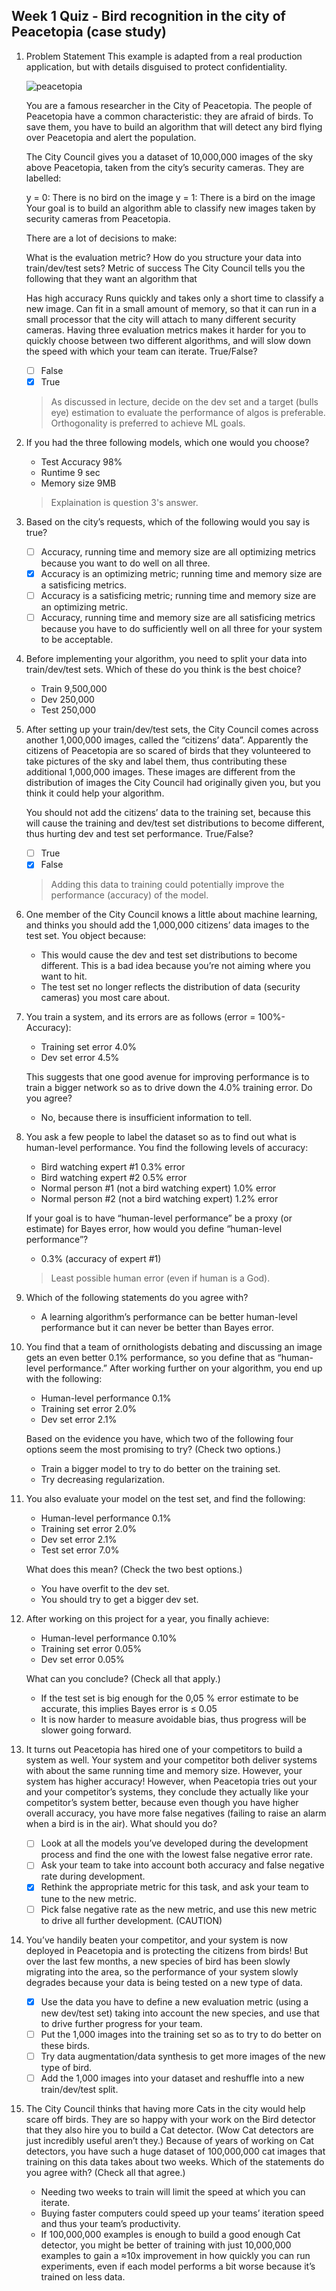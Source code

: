 ## Week 1 Quiz - Bird recognition in the city of Peacetopia (case study)

1. Problem Statement
    This example is adapted from a real production application, but with details disguised to protect confidentiality.

    ![peacetopia](https://github.com/AI-Org/Structuring-ML-Projects/blob/master/images/peacetopia.jpg)

    You are a famous researcher in the City of Peacetopia. The people of Peacetopia have a common characteristic: they are afraid of birds. To save them, you have to build an algorithm that will detect any bird flying over Peacetopia and alert the population.

    The City Council gives you a dataset of 10,000,000 images of the sky above Peacetopia, taken from the city’s security cameras. They are labelled:

    y = 0: There is no bird on the image
    y = 1: There is a bird on the image
    Your goal is to build an algorithm able to classify new images taken by security cameras from Peacetopia.

    There are a lot of decisions to make:

    What is the evaluation metric?
    How do you structure your data into train/dev/test sets?
    Metric of success
    The City Council tells you the following that they want an algorithm that

    Has high accuracy
    Runs quickly and takes only a short time to classify a new image.
    Can fit in a small amount of memory, so that it can run in a small processor that the city will attach to many different security cameras.
    Having three evaluation metrics makes it harder for you to quickly choose between two different algorithms, and will slow down the speed with which your team can iterate. True/False?

    - [ ] False
    - [x] True

    > As discussed in lecture, decide on the dev set and a target (bulls eye) estimation to evaluate the performance of algos is preferable. Orthogonality is preferred to achieve ML goals.

2. If you had the three following models, which one would you choose?

    - Test Accuracy	98%
    - Runtime 9 sec
    - Memory size 9MB

    > Explaination is question 3's answer.

3. Based on the city’s requests, which of the following would you say is true?

    - [ ] Accuracy, running time and memory size are all optimizing metrics because you want to do well on all three.
    - [x] Accuracy is an optimizing metric; running time and memory size are a satisficing metrics.
    - [ ] Accuracy is a satisficing metric; running time and memory size are an optimizing metric.
    - [ ] Accuracy, running time and memory size are all satisficing metrics because you have to do sufficiently well on all three for your system to be acceptable.

4. Before implementing your algorithm, you need to split your data into train/dev/test sets. Which of these do you think is the best choice?

    - Train 9,500,000
    - Dev 250,000
    - Test 250,000

5. After setting up your train/dev/test sets, the City Council comes across another 1,000,000 images, called the “citizens’ data”. Apparently the citizens of Peacetopia are so scared of birds that they volunteered to take pictures of the sky and label them, thus contributing these additional 1,000,000 images. These images are different from the distribution of images the City Council had originally given you, but you think it could help your algorithm.

	  You should not add the citizens’ data to the training set, because this will cause the training and dev/test set distributions to become different, thus hurting dev and test set performance. True/False?

    - [ ] True
    - [x] False

    > Adding this data to training could potentially improve the performance (accuracy) of the model.

6. One member of the City Council knows a little about machine learning, and thinks you should add the 1,000,000 citizens’ data images to the test set. You object because:

    - This would cause the dev and test set distributions to become different. This is a bad idea because you’re not aiming where you want to hit.
    - The test set no longer reflects the distribution of data (security cameras) you most care about.


7. You train a system, and its errors are as follows (error = 100%-Accuracy):

    - Training set error	4.0%
    - Dev set error	4.5%

    This suggests that one good avenue for improving performance is to train a bigger network so as to drive down the 4.0% training error. Do you agree?

    - No, because there is insufficient information to tell.

8. You ask a few people to label the dataset so as to find out what is human-level performance. You find the following levels of accuracy:

    - Bird watching expert #1	0.3% error
    - Bird watching expert #2	0.5% error
    - Normal person #1 (not a bird watching expert)	1.0% error
    - Normal person #2 (not a bird watching expert)	1.2% error

    If your goal is to have “human-level performance” be a proxy (or estimate) for Bayes error, how would you define “human-level performance”?

    - 0.3% (accuracy of expert #1)

    > Least possible human error (even if human is a God).

9. Which of the following statements do you agree with?

	  - A learning algorithm’s performance can be better human-level performance but it can never be better than Bayes error.

10. You find that a team of ornithologists debating and discussing an image gets an even better 0.1% performance, so you define that as “human-level performance.” After working further on your algorithm, you end up with the following:

    - Human-level performance	0.1%
    - Training set error	2.0%
    - Dev set error	2.1%

    Based on the evidence you have, which two of the following four options seem the most promising to try? (Check two options.)

    - Train a bigger model to try to do better on the training set.
    - Try decreasing regularization.


11. You also evaluate your model on the test set, and find the following:

    - Human-level performance	0.1%
    - Training set error	2.0%
    - Dev set error	2.1%
    - Test set error	7.0%

    What does this mean? (Check the two best options.)

    - You have overfit to the dev set.
    - You should try to get a bigger dev set.


12. After working on this project for a year, you finally achieve:

    - Human-level performance	0.10%
    - Training set error	0.05%
    - Dev set error	0.05%

    What can you conclude? (Check all that apply.)

    - If the test set is big enough for the 0,05 % error estimate to be accurate, this implies Bayes error is ≤ 0.05
    - It is now harder to measure avoidable bias, thus progress will be slower going forward.


13. It turns out Peacetopia has hired one of your competitors to build a system as well. Your system and your competitor both deliver systems with about the same running time and memory size. However, your system has higher accuracy! However, when Peacetopia tries out your and your competitor’s systems, they conclude they actually like your competitor’s system better, because even though you have higher overall accuracy, you have more false negatives (failing to raise an alarm when a bird is in the air). What should you do?

      - [ ] Look at all the models you’ve developed during the development process and find the one with the lowest false negative error rate.
      - [ ] Ask your team to take into account both accuracy and false negative rate during development.
	  - [X] Rethink the appropriate metric for this task, and ask your team to tune to the new metric.
      - [ ] Pick false negative rate as the new metric, and use this new metric to drive all further development. (CAUTION)

14. You’ve handily beaten your competitor, and your system is now deployed in Peacetopia and is protecting the citizens from birds! But over the last few months, a new species of bird has been slowly migrating into the area, so the performance of your system slowly degrades because your data is being tested on a new type of data.

	  - [X] Use the data you have to define a new evaluation metric (using a new dev/test set) taking into account the new species, and use that to drive further progress for your team.
      - [ ] Put the 1,000 images into the training set so as to try to do better on these birds.
      - [ ] Try data augmentation/data synthesis to get more images of the new type of bird.
      - [ ] Add the 1,000 images into your dataset and reshuffle into a new train/dev/test split.

15. The City Council thinks that having more Cats in the city would help scare off birds. They are so happy with your work on the Bird detector that they also hire you to build a Cat detector. (Wow Cat detectors are just incredibly useful aren’t they.) Because of years of working on Cat detectors, you have such a huge dataset of 100,000,000 cat images that training on this data takes about two weeks. Which of the statements do you agree with? (Check all that agree.)

    - Needing two weeks to train will limit the speed at which you can iterate.
    - Buying faster computers could speed up your teams’ iteration speed and thus your team’s productivity.
    - If 100,000,000 examples is enough to build a good enough Cat detector, you might be better of training with just 10,000,000 examples to gain a ≈10x improvement in how quickly you can run experiments, even if each model performs a bit worse because it’s trained on less data.


